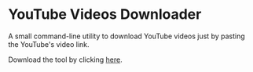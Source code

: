 # YouTube Videos Downloader

A small command-line utility to download YouTube videos just by pasting the YouTube's video link.

Download the tool by clicking <a href="https://github.com/abdulmoizhussain/youtube-downloader/releases/download/v1.0.1/youtube-downloader-x64-v1.0.1.exe" target="_blank">here</a>.
